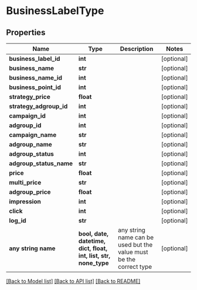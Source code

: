 # BusinessLabelType


## Properties
Name | Type | Description | Notes
------------ | ------------- | ------------- | -------------
**business_label_id** | **int** |  | [optional] 
**business_name** | **str** |  | [optional] 
**business_name_id** | **int** |  | [optional] 
**business_point_id** | **int** |  | [optional] 
**strategy_price** | **float** |  | [optional] 
**strategy_adgroup_id** | **int** |  | [optional] 
**campaign_id** | **int** |  | [optional] 
**adgroup_id** | **int** |  | [optional] 
**campaign_name** | **str** |  | [optional] 
**adgroup_name** | **str** |  | [optional] 
**adgroup_status** | **int** |  | [optional] 
**adgroup_status_name** | **str** |  | [optional] 
**price** | **float** |  | [optional] 
**multi_price** | **str** |  | [optional] 
**adgroup_price** | **float** |  | [optional] 
**impression** | **int** |  | [optional] 
**click** | **int** |  | [optional] 
**log_id** | **str** |  | [optional] 
**any string name** | **bool, date, datetime, dict, float, int, list, str, none_type** | any string name can be used but the value must be the correct type | [optional]

[[Back to Model list]](../README.md#documentation-for-models) [[Back to API list]](../README.md#documentation-for-api-endpoints) [[Back to README]](../README.md)


